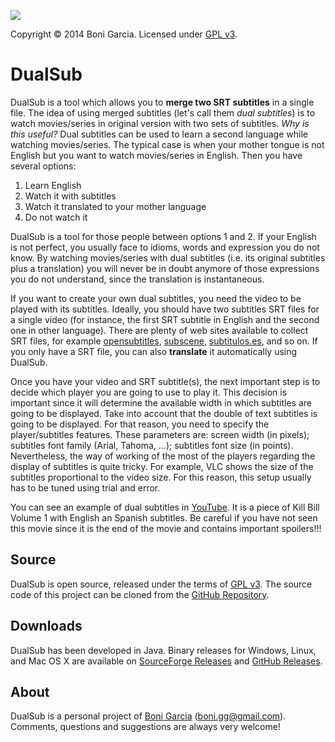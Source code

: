[![][Logo]][SourceForge]

Copyright © 2014 Boni Garcia. Licensed under [GPL v3].

DualSub
=======

DualSub is a tool which allows you to **merge two SRT subtitles** in a single file. The idea of using merged subtitles (let's call them *dual subtitles*) is to watch movies/series in original version with two sets of subtitles. *Why is this useful?* Dual subtitles can be used to learn a second language while watching movies/series. The typical case is when your mother tongue is not English but you want to watch movies/series in English. Then you have several options:

1. Learn English
2. Watch it with subtitles
3. Watch it translated to your mother language
4. Do not watch it

DualSub is a tool for those people between options 1 and 2. If your English is not perfect, you usually face to idioms, words and expression you do not know. By watching movies/series with dual subtitles (i.e. its original subtitles plus a translation) you will never be in doubt anymore of those expressions you do not understand, since the translation is instantaneous.

If you want to create your own dual subtitles, you need the video to be played with its subtitles. Ideally, you should have two subtitles SRT files for a single video (for instance, the first SRT subtitle in English and the second one in other language). There are plenty of web sites available to collect SRT files, for example <a href="http://www.opensubtitles.org/">opensubtitles</a>, <a href="http://subscene.com/">subscene</a>, <a href="http://www.subtitulos.es/">subtitulos.es</a>, and so on. If you only have a SRT file, you can also <strong>translate</strong> it automatically using DualSub.

Once you have your video and SRT subtitle(s), the next important step is to decide which player you are going to use to play it. This decision is important since it will determine the available width in which subtitles are going to be displayed. Take into account that the double of text subtitles is going to be displayed. For that reason, you need to specify the player/subtitles features. These parameters are: screen width (in pixels); subtitles font family (Arial, Tahoma, ...); subtitles font size (in points). Nevertheless, the way of working of the most of the players regarding the display of subtitles is quite tricky. For example, VLC shows the size of the subtitles proportional to the video size. For this reason, this setup usually has to be tuned using trial and error.

You can see an example of dual subtitles in [YouTube]. It is a piece of Kill Bill Volume 1 with English an Spanish subtitles. Be careful if you have not seen this movie since it is the end of the movie and contains important spoilers!!!

Source
------

DualSub is open source, released under the terms of [GPL v3]. The source code of this project can be cloned from the [GitHub Repository].

Downloads
---------

DualSub has been developed in Java. Binary releases for Windows, Linux, and Mac OS X are available on [SourceForge Releases] and [GitHub Releases].

About
-----

DualSub is a personal project of [Boni Garcia] (boni.gg@gmail.com). Comments, questions and suggestions are always very welcome!

[Logo]: http://dualsub.sourceforge.net/img/dualsub.png
[GPL v3]: https://www.gnu.org/copyleft/gpl.html
[SourceForge]: http://dualsub.sourceforge.net/
[GitHub Repository]: https://github.com/bonigarcia/dualsub
[Boni Garcia]: http://bonigarcia.github.io/
[SourceForge Releases]: http://sourceforge.net/projects/dualsub/
[GitHub Releases]: https://github.com/bonigarcia/dualsub/releases
[YouTube]: https://www.youtube.com/watch?v=GwaeRt9bOL0
